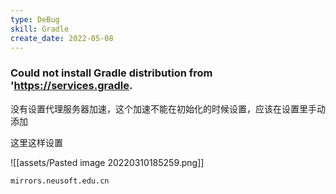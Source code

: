 ```yaml
---
type: DeBug
skill: Gradle
create_date: 2022-05-08
---
```


### Could not install Gradle distribution from 'https://services.gradle.

没有设置代理服务器加速，这个加速不能在初始化的时候设置，应该在设置里手动添加

这里这样设置

![[assets/Pasted image 20220310185259.png]]

```text
mirrors.neusoft.edu.cn
```

